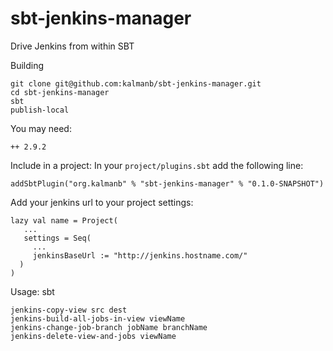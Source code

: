 # sbt-jenkins-manager

Drive Jenkins from within SBT

Building


    git clone git@github.com:kalmanb/sbt-jenkins-manager.git
    cd sbt-jenkins-manager
    sbt
    publish-local

You may need:

    ++ 2.9.2


Include in a project:
In your `project/plugins.sbt` add the following line:

    addSbtPlugin("org.kalmanb" % "sbt-jenkins-manager" % "0.1.0-SNAPSHOT")

Add your jenkins url to your project settings:

    lazy val name = Project(
       ...
       settings = Seq(
         ...
         jenkinsBaseUrl := "http://jenkins.hostname.com/"
      )
    )

Usage:
 sbt

    jenkins-copy-view src dest
    jenkins-build-all-jobs-in-view viewName
    jenkins-change-job-branch jobName branchName
    jenkins-delete-view-and-jobs viewName

